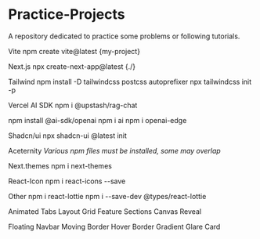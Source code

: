 # Practice-Projects

A repository dedicated to practice some problems or following tutorials.

Vite
npm create vite@latest {my-project}

Next.js
npx create-next-app@latest {./}

Tailwind
npm install -D tailwindcss postcss autoprefixer
npx tailwindcss init -p

Vercel AI SDK
npm i @upstash/rag-chat

npm install @ai-sdk/openai
npm i ai
npm i openai-edge

Shadcn/ui
npx shadcn-ui @latest init

Aceternity
_Various npm files must be installed, some may overlap_

Next.themes
npm i next-themes

React-Icon
npm i react-icons --save

Other
npm i react-lottie
npm i --save-dev @types/react-lottie

Animated Tabs
Layout Grid
Feature Sections
Canvas Reveal

Floating Navbar
Moving Border
Hover Border Gradient
Glare Card
